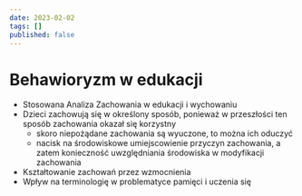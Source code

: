 ```yaml
---
date: 2023-02-02
tags: []
published: false
---
```

# Behawioryzm w edukacji

-  Stosowana Analiza Zachowania w edukacji i wychowaniu  
-  Dzieci zachowują się w określony sposób, ponieważ w przeszłości ten sposób zachowania okazał się korzystny
	-  skoro niepożądane zachowania są wyuczone, to można ich oduczyć
	-  nacisk na środowiskowe umiejscowienie przyczyn zachowania, a zatem konieczność uwzględniania środowiska w modyfikacji zachowania
-  Kształtowanie zachowań przez wzmocnienia
-  Wpływ na terminologię w problematyce pamięci i uczenia się